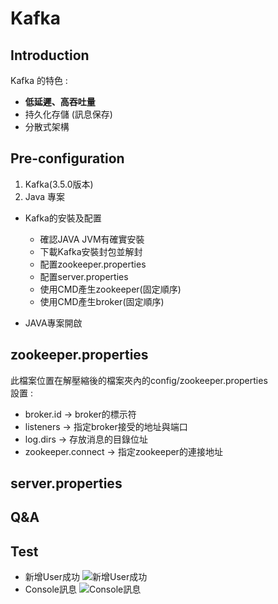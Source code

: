 # Kafka #
## Introduction ##
Kafka 的特色 :
- **低延遲、高吞吐量**
- 持久化存儲 (訊息保存)
- 分散式架構
## Pre-configuration ##
1. Kafka(3.5.0版本)
2. Java 專案

- Kafka的安裝及配置
  - 確認JAVA JVM有確實安裝
  - 下載Kafka安裝封包並解封
  - 配置zookeeper.properties
  - 配置server.properties
  - 使用CMD產生zookeeper(固定順序)
  - 使用CMD產生broker(固定順序)

- JAVA專案開啟
## zookeeper.properties ##
此檔案位置在解壓縮後的檔案夾內的config/zookeeper.properties<br>
設置 :
- broker.id -> broker的標示符
- listeners -> 指定broker接受的地址與端口
- log.dirs -> 存放消息的目錄位址
- zookeeper.connect -> 指定zookeeper的連接地址
## server.properties ##

## Q&A ##

## Test ##
- 新增User成功
![新增User成功](https://drive.google.com/uc?export=view&id=1x3oTPi8jtbjm4QTKlEao3iz3uE07MYef)<br>
- Console訊息
![Console訊息](https://drive.google.com/uc?export=view&id=1t2hFO8mRuXb5N7_pVY-qlytjF5thKbUc)<br>
